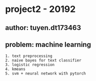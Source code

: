 # project2 - 20192
## author: tuyen.dt173463
## problem: machine learning
	1. text preprocessing
	2. naive bayes for text classifier
	3. logistic regression
	4. kmeans
	5. svm + neural network with pytorch
